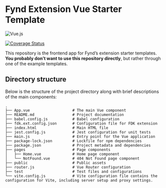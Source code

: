 # Fynd Extension Vue Starter Template
![Vue.js](https://img.shields.io/badge/vuejs-%2335495e.svg?style=for-the-badge&logo=vuedotjs&logoColor=%234FC08D)

[![Coverage Status][coveralls-badge]]([coveralls-url])

This repository is the frontend app for Fynd’s extension starter templates. **You probably don’t want to use this repository directly**, but rather through one of the example templates.


## Directory structure
Below is the structure of the project directory along with brief descriptions of the main components:

```
.
├── App.vue                   # The main Vue component
├── README.md                 # Project documentation
├── babel.config.js           # Babel configuration
├── fdk.ext.config.json       # Configuration file for FDK extension
├── index.html                # Main HTML file
├── jest.config.js            # Jest configuration for unit tests
├── main.js                   # Entry point for the Vue application
├── package-lock.json         # Lockfile for npm dependencies
├── package.json              # Project metadata and dependencies
├── pages                     # Page components
│   ├── Home.vue              # Home page component
│   └── NotFound.vue          # 404 Not Found page component
├── public                    # Public assets
├── router.js                 # Vue Router configuration
├── test                      # Test files and configurations
└── vite.config.js            # Vite configuration file contains the configuration for Vite, including server setup and proxy settings.
```

[coveralls-badge]: https://coveralls.io/repos/github/gofynd/example-extension-vue/badge.svg?branch=main&&kill_cache=1
[coveralls-url]: https://coveralls.io/github/gofynd/example-extension-vue?branch=main

